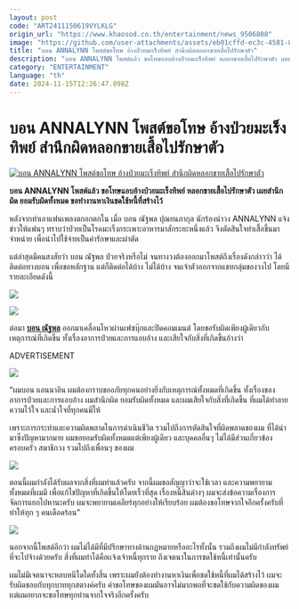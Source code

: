 ```yaml
---
layout: post
code: "ART2411150619VYLKLG"
origin_url: "https://www.khaosod.co.th/entertainment/news_9506808"
image: "https://github.com/user-attachments/assets/eb01cffd-ec3c-4581-82a9-7c9e82d272fb"
title: "บอน ANNALYNN โพสต์ขอโทษ อ้างป่วยมะเร็งทิพย์ สำนึกผิดหลอกขายเสื้อไปรักษาตัว"
description: "บอน ANNALYNN โพสต์แล้ว ขอโทษแอบอ้างป่วยมะเร็งทิพย์ หลอกขายเสื้อไปรักษาตัว เผยสำนึกผิด ยอมรับผิดทั้งหมด ขอทำงานหาเงินชดใช้หนี้ที่สร้างไว้"
category: "ENTERTAINMENT"
language: "th"
date: 2024-11-15T12:26:47.098Z
---
```


# บอน ANNALYNN โพสต์ขอโทษ อ้างป่วยมะเร็งทิพย์ สำนึกผิดหลอกขายเสื้อไปรักษาตัว

[![บอน ANNALYNN โพสต์ขอโทษ อ้างป่วยมะเร็งทิพย์ สำนึกผิดหลอกขายเสื้อไปรักษาตัว](https://www.khaosod.co.th/wpapp/uploads/2024/11/ANNALYNN4548-1.jpg "บอน ANNALYNN โพสต์ขอโทษ อ้างป่วยมะเร็งทิพย์ สำนึกผิดหลอกขายเสื้อไปรักษาตัว")](https://www.khaosod.co.th/wpapp/uploads/2024/11/ANNALYNN4548-1.jpg)

**บอน ANNALYNN โพสต์แล้ว ขอโทษแอบอ้างป่วยมะเร็งทิพย์ หลอกขายเสื้อไปรักษาตัว เผยสำนึกผิด ยอมรับผิดทั้งหมด ขอทำงานหาเงินชดใช้หนี้ที่สร้างไว้**

หลังจากทำเอาแฟนเพลงตกอกตกใน เมื่อ บอน ณัฐพล ปุณยนภากุล นักร้องนำวง ANNALYNN แจ้งข่าวให้แฟนๆ ทราบว่าป่วยเป็นโรคมะเร็งกระเพาะอาหารมาสักระยะหนึ่งแล้ว จึงตัดสินใจทำเสื้อขึ้นมาจำหน่าย เพื่อนำไปใช้จ่ายเป็นค่ารักษาและผ่าตัด

แต่ล่าสุดมีคนสงสัยว่า บอน ณัฐพล ป่วยจริงหรือไม่ จนทางวงต้องออกมาโพสต์ถึงเรื่องดังกล่าวว่า ได้ติดต่อทางบอน เพื่อขอหลักฐาน แต่ก็ติดต่อได้บ้าง ไม่ได้บ้าง จนเจ้าตัวออกจากแชทกลุ่มของวงไป โดยมีรายละเอียดดังนี้

[![](https://www.khaosod.co.th/wpapp/uploads/2024/11/ANNALYNN4548-3.png)](https://www.khaosod.co.th/wpapp/uploads/2024/11/ANNALYNN4548-3.png)

[![](https://www.khaosod.co.th/wpapp/uploads/2024/11/ANNALYNN4548-1.png)](https://www.khaosod.co.th/wpapp/uploads/2024/11/ANNALYNN4548-1.png)

ต่อมา [**บอน ณัฐพล**](https://www.facebook.com/bonne.bonbons) ออกมาเคลื่อนไหวผ่านเฟซบุ๊กและปิดคอมเมนต์ โดยขอรับผิดเพียงผู้เดียวกับเหตุการณ์ที่เกิดขึ้น ทั้งเรื่องอาการป่วยและการแอบอ้าง และเสียใจกับสิ่งที่เกิดขึ้นอ้างว่า

ADVERTISEMENT

[![](https://www.khaosod.co.th/wpapp/uploads/2024/11/ANNALYNN4548-2.png)](https://www.khaosod.co.th/wpapp/uploads/2024/11/ANNALYNN4548-2.png)

“ผมบอน แอนนาลิน ผมต้องกราบขออภัยทุกคนอย่างยิ่งกับเหตุการณ์ทั้งหมดที่เกิดขึ้น ทั้งเรื่องของอาการป่วยและการแอบอ้าง ผมสำนึกผิด ยอมรับผิดทั้งหมด และผมเสียใจกับสิ่งที่เกิดขึ้น ที่ผมได้ทำลายความไว้ใจ และน้ำใจที่ทุกคนมีให้

เพราะการกระทำและความผิดพลาดในการดำเนินชีวิต รวมไปถึงการตัดสินใจที่ผิดพลาดของผม ที่ได้นำมาซึ่งปัญหามากมาย ผมขอยอมรับผิดทั้งหมดแต่เพียงผู้เดียว และบุคคลอื่นๆ ไม่ได้มีส่วนเกี่ยวข้อง ครอบครัว สมาชิกวง รวมไปถึงเพื่อนๆ ของผม

[![](https://www.khaosod.co.th/wpapp/uploads/2024/11/ANNALYNN4548-7.jpg)](https://www.khaosod.co.th/wpapp/uploads/2024/11/ANNALYNN4548-7.jpg)

ตอนนี้ผมกำลังได้รับผลจากสิ่งที่ผมทำแล้วครับ จากนี้ผมขอสัญญาว่าจะใช้เวลา และความพยายามทั้งหมดที่ผมมี เพื่อแก้ไขปัญหาที่เกิดขึ้นให้โดยเร็วที่สุด เรื่องหนี้สินต่างๆ ผมจะส่งข้อความเรื่องการจัดการแยกไปหานะครับ ผมจะพยายามเคลียร์ทุกอย่างให้เรียบร้อย ผมต้องขอโทษจากใจอีกครั้งครับที่ทำให้ทุก ๆ คนเดือดร้อน”

[![](https://www.khaosod.co.th/wpapp/uploads/2024/11/ANNALYNN4548-2.jpg)](https://www.khaosod.co.th/wpapp/uploads/2024/11/ANNALYNN4548-2.jpg)

นอกจากนี้โพสต์อีกว่า ผมไม่ได้มีที่มีปรึกษาทางด้านกฏหมายหรืออะไรทั้งนั้น รวมถึงผมไม่มีกำลังทรัพย์ที่จะไปจ้างด้วยครับ สิ่งที่ผมทำได้คือเเจ้งเจ้าหนี้ทุกราย ถึงเจตนาในการชดใช้หนี้เท่านั้นครับ

ผมไม่มีเจตนาจะหลบหนีใดใดทั้งสิ้น เพราะผมยังต้องทำงานหาเงินเพื่อชดใช้หนี้ที่ผมได้สร้างไว้ ผมจะรับผิดชอบกับทุกบาททุกสตางค์ครับ คำขอโทษของผมมันอาจไม่มากพอที่จะชดใช้กับความผิดของผม เเต่ผมอยากจะขอโทษทุกท่านจากใจจริงอีกครั้งครับ